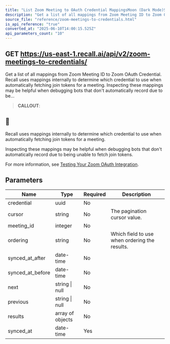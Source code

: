 ```yaml
---
title: "List Zoom Meeting to OAuth Credential MappingsMoon (Dark Mode)Sun (Light Mode)"
description: "Get a list of all mappings from Zoom Meeting ID to Zoom OAuth Credential. Recall uses mappings internally to determine which credential to use when automatically fetching join tokens for a meeting. Inspecting these mappings may be helpful when debugging bots that don't automatically record due to be..."
source_file: "reference/zoom-meetings-to-credentials.html"
is_api_reference: "true"
converted_at: "2025-06-10T14:00:15.525Z"
api_parameters_count: "10"
---
```

## GET https://us-east-1.recall.ai/api/v2/zoom-meetings-to-credentials/

Get a list of all mappings from Zoom Meeting ID to Zoom OAuth Credential. Recall uses mappings internally to determine which credential to use when automatically fetching join tokens for a meeting. Inspecting these mappings may be helpful when debugging bots that don't automatically record due to be...

> **CALLOUT**:

## 📘

Recall uses mappings internally to determine which credential to use when automatically fetching join tokens for a meeting.

Inspecting these mappings may be helpful when debugging bots that don't automatically record due to being unable to fetch join tokens.

For more information, see [Testing Your Zoom OAuth Integration](/docs/zoom-oauth-sync-status-and-debugging).
## Parameters

| Name | Type | Required | Description |
| --- | --- | --- | --- |
| credential | uuid | No |  |
| cursor | string | No | The pagination cursor value. |
| meeting_id | integer | No |  |
| ordering | string | No | Which field to use when ordering the results. |
| synced_at_after | date-time | No |  |
| synced_at_before | date-time | No |  |
| next | string \| null | No |  |
| previous | string \| null | No |  |
| results | array of objects | No |  |
| synced_at | date-time | Yes |  |

